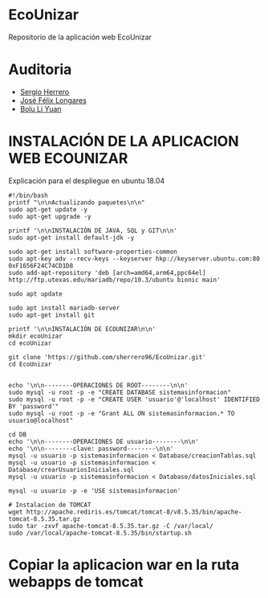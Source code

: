 # EcoUnizar
Repositorio de la aplicación web EcoUnizar

# Auditoria
* [Sergio Herrero](https://github.com/sherrero96)
* [José Félix Longares](https://github.com/pepelongares)
* [Bolu Li Yuan](https://github.com/BoliLi)

#	INSTALACIÓN DE LA APLICACION WEB ECOUNIZAR
Explicación para el despliegue en ubuntu 18.04

```ssh
#!/bin/bash
printf "\n\nActualizando paquetes\n\n"
sudo apt-get update -y
sudo apt-get upgrade -y

printf '\n\nINSTALACIÓN DE JAVA, SQL y GIT\n\n'
sudo apt-get install default-jdk -y

sudo apt-get install software-properties-common
sudo apt-key adv --recv-keys --keyserver hkp://keyserver.ubuntu.com:80 0xF1656F24C74CD1D8
sudo add-apt-repository 'deb [arch=amd64,arm64,ppc64el] http://ftp.utexas.edu/mariadb/repo/10.3/ubuntu bionic main'

sudo apt update

sudo apt install mariadb-server 
sudo apt-get install git

printf '\n\nINSTALACIÓN DE ECOUNIZAR\n\n'
mkdir ecoUnizar
cd ecoUnizar

git clone 'https://github.com/sherrero96/EcoUnizar.git'
cd EcoUnizar


echo '\n\n--------OPERACIONES DE ROOT--------\n\n'
sudo mysql -u root -p -e "CREATE DATABASE sistemasinformacion"
sudo mysql -u root -p -e "CREATE USER 'usuario'@'localhost' IDENTIFIED BY 'password'"
sudo mysql -u root -p -e "Grant ALL ON sistemasinformacion.* TO usuario@localhost"

cd DB
echo '\n\n--------OPERACIONES DE usuario--------\n\n'
echo '\n\n--------clave: password--------\n\n'
mysql -u usuario -p sistemasinformacion < Database/creacionTablas.sql
mysql -u usuario -p sistemasinformacion < Database/crearUsuariosIniciales.sql
mysql -u usuario -p sistemasinformacion < Database/datosIniciales.sql

mysql -u usuario -p -e 'USE sistemasinformacion'

# Instalacion de TOMCAT
wget http://apache.rediris.es/tomcat/tomcat-8/v8.5.35/bin/apache-tomcat-8.5.35.tar.gz
sudo tar -zxvf apache-tomcat-8.5.35.tar.gz -C /var/local/
sudo /var/local/apache-tomcat-8.5.35/bin/startup.sh
```

# Copiar la aplicacion war en la ruta webapps de tomcat
```ssh

```
